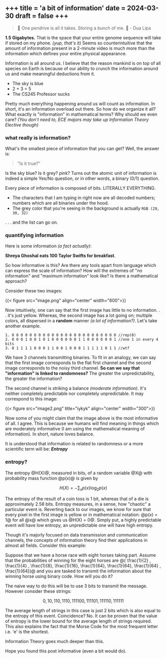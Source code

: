 +++
title = 'a bit of information'
date = 2024-03-30
draft = false
+++
---
> 🎵 One pendrive is all it takes. Storing a bunch of me. 🎵 - Dua Lipa

**1.5 Gigabytes.** That is the space that your entire genome sequence will take if stored on my phone. *(yup, that's it)* Seems so counterintuitive that the amount of information present in a 2-minute video is much more than the information which defines your entire physical appearance.

Information is all around us. I believe that the reason mankind is on top of all species on Earth is because of our ability to crunch the information around us and make meaningful deductions from it.

- The sky is blue
- 2 + 3 = 5
- The CS245 Professor sucks

Pretty much everything happening around us will count as information. In short, it's an information overload out there. So how do we organize it all? What exactly is "information" in mathematical terms? Why should we even care? *(You don't need to, ECE majors may take up Information Theory Elective though)*

### what really is information?

What's the smallest piece of information that you can get? Well, the answer is:

> "Is it true?"

Is the sky blue? Is it grey? pink? Turns out the atomic unit of information is indeed a simple Yes/No question, or in other words, a binary (0/1) question.

Every piece of information is composed of bits. LITERALLY EVERYTHING.

- The characters that I am typing in right now are all decoded numbers; numbers which are all binaries under the hood.
- The grey color that you're seeing in the background is actually `RGB (29, 30, 32)`

. . . and the list can go on.

### quantifying information

Here is some information *(a fact actually)*:

**Shreya Ghoshal eats 100 Taylor Swifts for breakfast**.

So how informative is this? Are there any tools apart from language which can express the scale of information? How will the extremes of "no information" and "maximum information" look like? Is there a mathematical approach?

Consider these two images:

{{< figure src="image.png" align="center" width="600">}}

Now intuitively, one can say that the first image has little to no information. . . it's just yellow. Whereas, the second image has a lot going on; multiple colors, all dispersed in a **random** manner *(a lot of information?)*. Let's take another example.

~~~
1. 0 0 0 0 0 0 0 0 0 0 0 0 0 0 0 0 0 0 0 0 0 0 0 0 //rep(0)
2. 0 0 0 1 0 0 1 0 1 0 0 0 0 0 0 1 1 0 0 0 0 0 0 1 //one 1 in every 4 bits
3. 0 1 1 1 1 0 0 0 1 1 0 0 1 0 0 0 1 1 1 1 1 0 1 1 //wtf
~~~

We have 3 channels transmitting binaries. To fit in an analogy, we can say that the first image corresponds to the flat first channel and the second image corresponds to the noisy third channel. **So can we say that "information" is linked to randomness?** The greater the unpredictability, the greater the information?

The second channel is striking a balance *(moderate information)*. It's neither completely predictable nor completely unpredictable. It may correspond to this image:

{{< figure src="image2.png" title="iykyk" align="center" width="300">}}

Now some of you might claim that the image above is the most informative of all. I agree. This is because we humans will find meaning in things which are moderately informative (I am using the mathematical meaning of information). In short, nature loves balance.

It is understood that information is related to randomness or a more scientific term will be: ***Entropy***

### entropy?

The entropy @H(X)@, measured in bits, of a random variable @X@ with probability mass function @p(x)@ is given by

$$H(X) = -\sum_{x} p(x)\log_{2}{p(x)}$$

The entropy of the result of a coin toss is 1 bit, whereas that of a die is approximately 2.58 bits. Entropy measures, in a sense, how "chaotic" a particular event is. Reverting back to our images, we know for sure that every pixel in the first image is yellow or in mathematical notation: @p(x) = 1@ for all @x@ which gives us @H(X) = 0@.
Simply put, a highly predictable event will have low entropy, an unpredictable one will have high entropy.

Though it's majorly focused on data transmission and communication channels, the concepts of information theory find their applications in almost all fields. Consider this example:

Suppose that we have a horse race with eight horses taking part. Assume that the probabilities of winning for the eight horses are @( \frac{1}{2} , \frac{1}{4} , \frac{1}{8}, \frac{1}{16}, \frac{1}{64}, \frac{1}{64}, \frac{1}{64} , \frac{1}{64})@ and you are tasked to transmit the information about the winning horse using binary code. How will you do it?

The naive way to do this will be to use 3 bits to transmit the message. However consider these strings:

$$ 0, 10, 110, 1110, 111100, 111101, 111110, 111111 $$

The average length of strings in this case is just 2 bits which is also equal to the entropy of this event. Coincidence? No. It can be proven that the value of entropy is the lower bound for the average length of strings required. This also explains the fact that the Morse Code for the most frequent letter i.e. 'e' is the shortest.

Information Theory goes much deeper than this.

Hope you found this post informative (even a bit would do).
